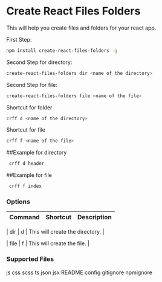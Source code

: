 # Create React Files Folders

This will help you create files and folders for your react app.

First Step:
```bash
npm install create-react-files-folders -g
```

Second Step for directory:
```bash
create-react-files-folders dir <name of the directory>
```

Second Step for file:
```bash
create-react-files-folders file <name of the file>
```

Shortcut for folder
```bash
crff d <name of the directory>
```

Shortcut for file
```bash
crff f <name of the file>
```

##Example for directory
```bash
 crff d header
```

##Example for file
```bash
 crff f index
```

### Options

| Command | Shortcut | Description |
| ------ | ------ | ------ | 

| dir | d | This will create the directory. |

| file | f | This will create the file. |


### Supported Files
js
css
scss
ts
json
jsx
README
config
gitignore
npmignore



